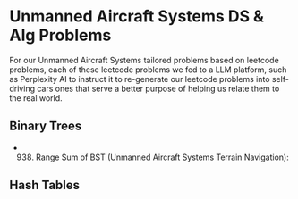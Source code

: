# Unmanned Aircraft Systems DS & Alg Problems

For our Unmanned Aircraft Systems tailored problems based on leetcode problems, each of these leetcode problems we fed
to a LLM platform, such as Perplexity AI to instruct it to re-generate our leetcode problems into self-driving cars
ones that serve a better purpose of helping us relate them to the real world.

## Binary Trees

- 938. Range Sum of BST (Unmanned Aircraft Systems Terrain Navigation): 
    <!-- - [Main C++ Solution](./binary_trees/938_range_sum_of_bst/cpp/main.cpp)
    - [PyBind Solution](./binary_trees/938_range_sum_of_bst/py/sdc_safety_score_tracker.py) -->

## Hash Tables
